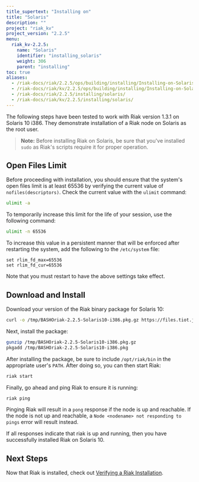 ```yaml
---
title_supertext: "Installing on"
title: "Solaris"
description: ""
project: "riak_kv"
project_version: "2.2.5"
menu:
  riak_kv-2.2.5:
    name: "Solaris"
    identifier: "installing_solaris"
    weight: 306
    parent: "installing"
toc: true
aliases:
  - /riak-docs/riak/2.2.5/ops/building/installing/Installing-on-Solaris
  - /riak-docs/riak/kv/2.2.5/ops/building/installing/Installing-on-Solaris
  - /riak-docs/riak/2.2.5/installing/solaris/
  - /riak-docs/riak/kv/2.2.5/installing/solaris/
---
```




[install verify]: {{<baseurl>}}riak/kv/2.2.5/setup/installing/verify

The following steps have been tested to work with Riak version 1.3.1 on Solaris 10 i386. They demonstrate installation of a Riak node on Solaris as the root user.

> **Note:** Before installing Riak on Solaris, be sure that you've installed `sudo` as Riak's scripts require it for proper operation.

## Open Files Limit

Before proceeding with installation, you should ensure that the system's open files limit is at least 65536 by verifying the current value of `nofiles(descriptors)`. Check the current value with the `ulimit` command:

```bash
ulimit -a
```

To temporarily increase this limit for the life of your session, use the following command:

```bash
ulimit -n 65536
```

To increase this value in a persistent manner that will be enforced after restarting the system, add the following to the `/etc/system` file:

```
set rlim_fd_max=65536
set rlim_fd_cur=65536
```

Note that you must restart to have the above settings take effect.

## Download and Install

Download your version of the Riak binary package for Solaris 10:

```bash
curl -o /tmp/BASHOriak-2.2.5-Solaris10-i386.pkg.gz https://files.tiot.jp/riak/kv/2.2/2.2.5/solaris/10/BASHOriak-2.2.5-Solaris10-x86_64.pkg.gz
```

Next, install the package:

```bash
gunzip /tmp/BASHOriak-2.2.5-Solaris10-i386.pkg.gz
pkgadd /tmp/BASHOriak-2.2.5-Solaris10-i386.pkg
```

After installing the package, be sure to include `/opt/riak/bin` in the
appropriate user's `PATH`. After doing so, you can then start Riak:

```bash
riak start
```

Finally, go ahead and ping Riak to ensure it is running:

```bash
riak ping
```

Pinging Riak will result in a `pong` response if the node is up and reachable. If the node is not up and reachable, a `Node <nodename> not responding to pings` error will result instead.

If all responses indicate that riak is up and running, then you have successfully installed Riak on Solaris 10.

## Next Steps

Now that Riak is installed, check out [Verifying a Riak Installation][install verify].
